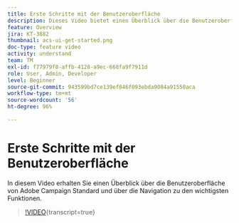```yaml
---
title: Erste Schritte mit der Benutzeroberfläche
description: Dieses Video bietet einen Überblick über die Benutzeroberfläche von Adobe Campaign Standard sowie die wichtigsten Funktionen.
feature: Overview
jira: KT-3882
thumbnail: acs-ui-get-started.png
doc-type: feature video
activity: understand
team: TM
exl-id: f77979f8-affb-4128-a9ec-668fa9f7911d
role: User, Admin, Developer
level: Beginner
source-git-commit: 943599bd7ce139ef846f093ebda9084a91550aca
workflow-type: tm+mt
source-wordcount: '56'
ht-degree: 96%

---
```


# Erste Schritte mit der Benutzeroberfläche

In diesem Video erhalten Sie einen Überblick über die Benutzeroberfläche von Adobe Campaign Standard und über die Navigation zu den wichtigsten Funktionen.

>[!VIDEO](https://video.tv.adobe.com/v/18469?learn=on){transcript=true}
